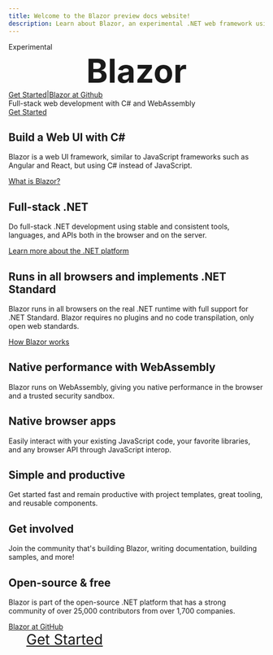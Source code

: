 ```yaml
---
title: Welcome to the Blazor preview docs website!
description: Learn about Blazor, an experimental .NET web framework using C#/Razor and HTML that runs in the browser with WebAssembly.
---
```

<link rel="stylesheet" type="text/css" href="stylesheets/main.css" />
<div class="cr cr-top cr-right cr-sticky cr-green">Experimental</div>
<div class="hero">
  <div class="wrap">
    <div style="text-align:center;font-size:64px">
      <span><strong>Blazor</strong></span>
    </div>
    <div class="buttons-unit-small">
      <a class="version-link" href="/docs/get-started.html">Get Started</a><span>|</span><a class="github-link" href="https://github.com/aspnet/blazor">Blazor at Github</a>
    </div>
    <div class="minitext">
        Full-stack web development with C# and WebAssembly
    </div>
    <div class="buttons-unit">
      <a href="/docs/get-started.html" class="button"><i class="glyphicon glyphicon-send"></i>Get Started</a>
    </div>
  </div>
</div>
<div class="key-section">
  <div class="container">
    <div class="row">
      <div class="col-md-8 col-md-offset-2">
        <i class="glyphicon glyphicon-wrench"></i>
        <section>
          <h2>Build a Web UI with C#</h2>
          <p class="lead">Blazor is a web UI framework, similar to JavaScript frameworks such as Angular and React, but using C# instead of JavaScript.</p>
          <a href="/docs/introduction/faq.html" class="btn btn-primary">What is Blazor?</a>
        </section>
      </div>
    </div>
  </div>
</div>
<div class="counter-key-section">
  <div class="container">
    <div class="row">
      <div class="col-md-8 col-md-offset-2">
        <section>
          <h2>Full-stack .NET</h2>
          <p class="lead">Do full-stack .NET development using stable and consistent tools, languages, and APIs both in the browser and on the server.</p>
          <a href="https://www.microsoft.com/net" class="btn btn-primary">Learn more about the .NET platform</a>
        </section>
        <i class="glyphicon glyphicon-tasks"></i>
      </div>
    </div>
  </div>
</div>
<div class="key-section">
  <div class="container content">
    <div class="row">
      <div class="col-md-8 col-md-offset-2">
        <i class="glyphicon glyphicon-globe"></i>
        <section>
          <h2>Runs in all browsers and implements .NET Standard</h2>
          <p class="lead">Blazor runs in all browsers on the real .NET runtime with full support for .NET Standard. Blazor requires no plugins and no code transpilation, only open web standards.</p>
          <a href="/docs/introduction/index.html" class="btn btn-primary">How Blazor works</a>
        </section>
      </div>
    </div>
  </div>
</div>
<div class="counter-key-section">
  <div class="container">
    <div class="row">
      <div class="col-md-8 col-md-offset-2">
        <section>
          <h2>Native performance with WebAssembly</h2>
          <p class="lead">Blazor runs on WebAssembly, giving you native performance in the browser and a trusted security sandbox.</p>
        </section>
        <i class="glyphicon glyphicon-fire"></i>
      </div>
    </div>
  </div>
</div>
<div class="key-section">
  <div class="container content">
    <div class="row">
      <div class="col-md-8 col-md-offset-2">
        <i class="glyphicon glyphicon-transfer"></i>
        <section>
          <h2>Native browser apps</h2>
          <p class="lead">Easily interact with your existing JavaScript code, your favorite libraries, and any browser API through JavaScript interop.</p>
        </section>
      </div>
    </div>
  </div>
</div>
<div class="counter-key-section">
  <div class="container">
    <div class="row">
      <div class="col-md-8 col-md-offset-2">
        <section>
          <h2>Simple and productive</h2>
          <p class="lead">Get started fast and remain productive with project templates, great tooling, and reusable components.</p>
        </section>
        <i class="glyphicon glyphicon-console"></i>
      </div>
    </div>
  </div>
</div>
<div class="key-section">
  <div class="container content">
    <div class="row">
      <div class="col-md-8 col-md-offset-2">
        <i class="glyphicon glyphicon-user"></i>
        <section>
          <h2>Get involved</h2>
          <p class="lead">Join the community that's building Blazor, writing documentation, building samples, and more!</p>
        </section>
      </div>
    </div>
  </div>
</div>
<div class="counter-key-section">
  <div class="container">
    <div class="row">
      <div class="col-md-8 col-md-offset-2">
        <section>
          <h2>Open-source & free </h2>
          <p class="lead">Blazor is part of the open-source .NET platform that has a strong community of over 25,000 contributors from over 1,700 companies.</p>
          <a href="https://github.com/aspnet/blazor" class="btn btn-primary">Blazor at GitHub</a>
        </section>
        <i class="glyphicon glyphicon-road"></i>
      </div>
    </div>
  </div>
</div>
<div class="container">
  <div class="row">
    <div class="buttons-unit">
      <a href="/docs/get-started.html" class="btn btn-primary" style="font-size:2em;display:inline;padding:15px"><i class="glyphicon glyphicon-send" style="font-size:1em;padding:0 20px 0 0"></i>Get Started</a>
    </div>
  </div>
</div>
